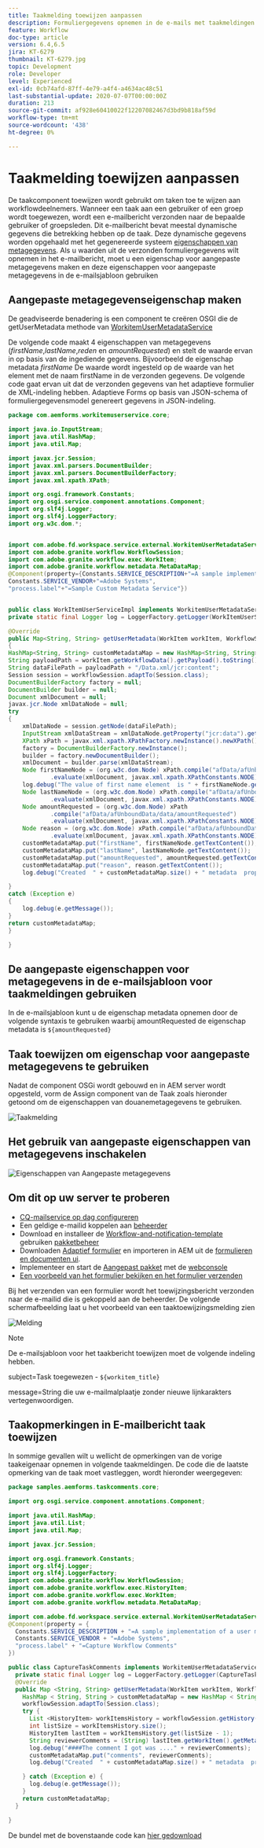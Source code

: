 ```yaml
---
title: Taakmelding toewijzen aanpassen
description: Formuliergegevens opnemen in de e-mails met taakmeldingen toewijzen
feature: Workflow
doc-type: article
version: 6.4,6.5
jira: KT-6279
thumbnail: KT-6279.jpg
topic: Development
role: Developer
level: Experienced
exl-id: 0cb74afd-87ff-4e79-a4f4-a4634ac48c51
last-substantial-update: 2020-07-07T00:00:00Z
duration: 213
source-git-commit: af928e60410022f12207082467d3bd9b818af59d
workflow-type: tm+mt
source-wordcount: '438'
ht-degree: 0%

---
```


# Taakmelding toewijzen aanpassen

De taakcomponent toewijzen wordt gebruikt om taken toe te wijzen aan workflowdeelnemers. Wanneer een taak aan een gebruiker of een groep wordt toegewezen, wordt een e-mailbericht verzonden naar de bepaalde gebruiker of groepsleden.
Dit e-mailbericht bevat meestal dynamische gegevens die betrekking hebben op de taak. Deze dynamische gegevens worden opgehaald met het gegenereerde systeem [eigenschappen van metagegevens](https://experienceleague.adobe.com/docs/experience-manager-65/forms/publish-process-aem-forms/use-metadata-in-email-notifications.html#using-system-generated-metadata-in-an-email-notification).
Als u waarden uit de verzonden formuliergegevens wilt opnemen in het e-mailbericht, moet u een eigenschap voor aangepaste metagegevens maken en deze eigenschappen voor aangepaste metagegevens in de e-mailsjabloon gebruiken



## Aangepaste metagegevenseigenschap maken

De geadviseerde benadering is een component te creëren OSGI die de getUserMetadata methode van [WorkitemUserMetadataService](https://helpx.adobe.com/experience-manager/6-5/forms/javadocs/com/adobe/fd/workspace/service/external/WorkitemUserMetadataService.html#getUserMetadataMap--)

De volgende code maakt 4 eigenschappen van metagegevens (_firstName_,_lastName_,_reden_ en _amountRequested_) en stelt de waarde ervan in op basis van de ingediende gegevens. Bijvoorbeeld de eigenschap metadata _firstName_ De waarde wordt ingesteld op de waarde van het element met de naam firstName in de verzonden gegevens. De volgende code gaat ervan uit dat de verzonden gegevens van het adaptieve formulier de XML-indeling hebben. Adaptieve Forms op basis van JSON-schema of formuliergegevensmodel genereert gegevens in JSON-indeling.


```java
package com.aemforms.workitemuserservice.core;

import java.io.InputStream;
import java.util.HashMap;
import java.util.Map;

import javax.jcr.Session;
import javax.xml.parsers.DocumentBuilder;
import javax.xml.parsers.DocumentBuilderFactory;
import javax.xml.xpath.XPath;

import org.osgi.framework.Constants;
import org.osgi.service.component.annotations.Component;
import org.slf4j.Logger;
import org.slf4j.LoggerFactory;
import org.w3c.dom.*;


import com.adobe.fd.workspace.service.external.WorkitemUserMetadataService;
import com.adobe.granite.workflow.WorkflowSession;
import com.adobe.granite.workflow.exec.WorkItem;
import com.adobe.granite.workflow.metadata.MetaDataMap;
@Component(property={Constants.SERVICE_DESCRIPTION+"=A sample implementation of a user metadata service.",
Constants.SERVICE_VENDOR+"=Adobe Systems",
"process.label"+"=Sample Custom Metadata Service"})


public class WorkItemUserServiceImpl implements WorkitemUserMetadataService {
private static final Logger log = LoggerFactory.getLogger(WorkItemUserServiceImpl.class);

@Override
public Map<String, String> getUserMetadata(WorkItem workItem, WorkflowSession workflowSession,MetaDataMap metadataMap)
{
HashMap<String, String> customMetadataMap = new HashMap<String, String>();
String payloadPath = workItem.getWorkflowData().getPayload().toString();
String dataFilePath = payloadPath + "/Data.xml/jcr:content";
Session session = workflowSession.adaptTo(Session.class);
DocumentBuilderFactory factory = null;
DocumentBuilder builder = null;
Document xmlDocument = null;
javax.jcr.Node xmlDataNode = null;
try
{
    xmlDataNode = session.getNode(dataFilePath);
    InputStream xmlDataStream = xmlDataNode.getProperty("jcr:data").getBinary().getStream();
    XPath xPath = javax.xml.xpath.XPathFactory.newInstance().newXPath();
    factory = DocumentBuilderFactory.newInstance();
    builder = factory.newDocumentBuilder();
    xmlDocument = builder.parse(xmlDataStream);
    Node firstNameNode = (org.w3c.dom.Node) xPath.compile("afData/afUnboundData/data/firstName")
            .evaluate(xmlDocument, javax.xml.xpath.XPathConstants.NODE);
    log.debug("The value of first name element  is " + firstNameNode.getTextContent());
    Node lastNameNode = (org.w3c.dom.Node) xPath.compile("afData/afUnboundData/data/lastName")
            .evaluate(xmlDocument, javax.xml.xpath.XPathConstants.NODE);
    Node amountRequested = (org.w3c.dom.Node) xPath
            .compile("afData/afUnboundData/data/amountRequested")
            .evaluate(xmlDocument, javax.xml.xpath.XPathConstants.NODE);
    Node reason = (org.w3c.dom.Node) xPath.compile("afData/afUnboundData/data/reason")
            .evaluate(xmlDocument, javax.xml.xpath.XPathConstants.NODE);
    customMetadataMap.put("firstName", firstNameNode.getTextContent());
    customMetadataMap.put("lastName", lastNameNode.getTextContent());
    customMetadataMap.put("amountRequested", amountRequested.getTextContent());
    customMetadataMap.put("reason", reason.getTextContent());
    log.debug("Created  " + customMetadataMap.size() + " metadata  properties");

}
catch (Exception e)
{
    log.debug(e.getMessage());
}
return customMetadataMap;
}

}
```

## De aangepaste eigenschappen voor metagegevens in de e-mailsjabloon voor taakmeldingen gebruiken

In de e-mailsjabloon kunt u de eigenschap metadata opnemen door de volgende syntaxis te gebruiken waarbij amountRequested de eigenschap metadata is `${amountRequested}`

## Taak toewijzen om eigenschap voor aangepaste metagegevens te gebruiken

Nadat de component OSGi wordt gebouwd en in AEM server wordt opgesteld, vorm de Assign component van de Taak zoals hieronder getoond om de eigenschappen van douanemetagegevens te gebruiken.


![Taakmelding](assets/task-notification.PNG)

## Het gebruik van aangepaste eigenschappen van metagegevens inschakelen

![Eigenschappen van Aangepaste metagegevens](assets/custom-meta-data-properties.PNG)

## Om dit op uw server te proberen

* [CQ-mailservice op dag configureren](https://experienceleague.adobe.com/docs/experience-manager-65/administering/operations/notification.html#configuring-the-mail-service)
* Een geldige e-mailid koppelen aan [beheerder](http://localhost:4502/security/users.html)
* Download en installeer de [Workflow-and-notification-template](assets/workflow-and-task-notification-template.zip) gebruiken [pakketbeheer](http://localhost:4502/crx/packmgr/index.jsp)
* Downloaden [Adaptief formulier](assets/request-travel-authorization.zip) en importeren in AEM uit de [formulieren en documenten ui](http://localhost:4502/aem/forms.html/content/dam/formsanddocuments).
* Implementeer en start de [Aangepast pakket](assets/work-items-user-service-bundle.jar) met de [webconsole](http://localhost:4502/system/console/bundles)
* [Een voorbeeld van het formulier bekijken en het formulier verzenden](http://localhost:4502/content/dam/formsanddocuments/requestfortravelauhtorization/jcr:content?wcmmode=disabled)

Bij het verzenden van een formulier wordt het toewijzingsbericht verzonden naar de e-mailid die is gekoppeld aan de beheerder. De volgende schermafbeelding laat u het voorbeeld van een taaktoewijzingsmelding zien

![Melding](assets/task-nitification-email.png)

>[!NOTE]
>De e-mailsjabloon voor het taakbericht toewijzen moet de volgende indeling hebben.
>
> subject=Task toegewezen - `${workitem_title}`
>
> message=String die uw e-mailmalplaatje zonder nieuwe lijnkarakters vertegenwoordigen.

## Taakopmerkingen in E-mailbericht taak toewijzen

In sommige gevallen wilt u wellicht de opmerkingen van de vorige taakeigenaar opnemen in volgende taakmeldingen. De code die de laatste opmerking van de taak moet vastleggen, wordt hieronder weergegeven:

```java
package samples.aemforms.taskcomments.core;

import org.osgi.service.component.annotations.Component;

import java.util.HashMap;
import java.util.List;
import java.util.Map;

import javax.jcr.Session;

import org.osgi.framework.Constants;
import org.slf4j.Logger;
import org.slf4j.LoggerFactory;
import com.adobe.granite.workflow.WorkflowSession;
import com.adobe.granite.workflow.exec.HistoryItem;
import com.adobe.granite.workflow.exec.WorkItem;
import com.adobe.granite.workflow.metadata.MetaDataMap;

import com.adobe.fd.workspace.service.external.WorkitemUserMetadataService;
@Component(property = {
  Constants.SERVICE_DESCRIPTION + "=A sample implementation of a user metadata service.",
  Constants.SERVICE_VENDOR + "=Adobe Systems",
  "process.label" + "=Capture Workflow Comments"
})

public class CaptureTaskComments implements WorkitemUserMetadataService {
  private static final Logger log = LoggerFactory.getLogger(CaptureTaskComments.class);
  @Override
  public Map <String, String> getUserMetadata(WorkItem workItem, WorkflowSession workflowSession, MetaDataMap metadataMap) {
    HashMap < String, String > customMetadataMap = new HashMap < String, String > ();
    workflowSession.adaptTo(Session.class);
    try {
      List <HistoryItem> workItemsHistory = workflowSession.getHistory(workItem.getWorkflow());
      int listSize = workItemsHistory.size();
      HistoryItem lastItem = workItemsHistory.get(listSize - 1);
      String reviewerComments = (String) lastItem.getWorkItem().getMetaDataMap().get("workitemComment");
      log.debug("####The comment I got was ...." + reviewerComments);
      customMetadataMap.put("comments", reviewerComments);
      log.debug("Created  " + customMetadataMap.size() + " metadata  properties");

    } catch (Exception e) {
      log.debug(e.getMessage());
    }
    return customMetadataMap;
  }

}
```

De bundel met de bovenstaande code kan [hier gedownload](assets/samples.aemforms.taskcomments.taskcomments.core-1.0-SNAPSHOT.jar)

